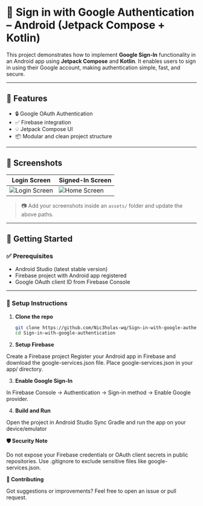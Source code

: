 # 🔐 Sign in with Google Authentication – Android (Jetpack Compose + Kotlin)

This project demonstrates how to implement **Google Sign-In** functionality in an Android app using **Jetpack Compose** and **Kotlin**. It enables users to sign in using their Google account, making authentication simple, fast, and secure.

---

## 📱 Features

- 🔒 Google OAuth Authentication
- ✅ Firebase integration
- 💡 Jetpack Compose UI
- 📦 Modular and clean project structure

---

## 📸 Screenshots

| Login Screen | Signed-In Screen |
|--------------|------------------|
| ![Login Screen](assets/login_screen.png) | ![Home Screen](assets/home_screen.png) |

> 📷 Add your screenshots inside an `assets/` folder and update the above paths.

---

## 🚀 Getting Started

### ✅ Prerequisites

- Android Studio (latest stable version)
- Firebase project with Android app registered
- Google OAuth client ID from Firebase Console

---

### 🔧 Setup Instructions

1. **Clone the repo**

   ```bash
   git clone https://github.com/Nic3holas-wq/Sign-in-with-google-authentication.git
   cd Sign-in-with-google-authentication
2. **Setup Firebase**

Create a Firebase project
Register your Android app in Firebase and download the google-services.json file.
Place google-services.json in your app/ directory.

3. **Enable Google Sign-In**

In Firebase Console → Authentication → Sign-in method → Enable Google provider.

4. **Build and Run**

Open the project in Android Studio
Sync Gradle and run the app on your device/emulator


**🛡️ Security Note**

Do not expose your Firebase credentials or OAuth client secrets in public repositories. Use .gitignore to exclude sensitive files like google-services.json.

**🤝 Contributing**

Got suggestions or improvements? Feel free to open an issue or pull request.
